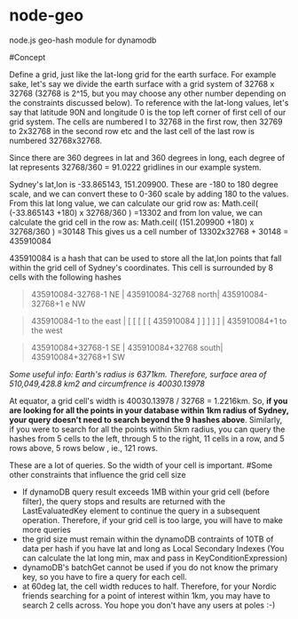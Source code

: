 # node-geo
node.js geo-hash module for dynamodb 

#Concept

Define a grid, just like the lat-long grid for the earth surface. 
For example sake, let's say we divide the earth surface with a grid system of 32768 x 32768
(32768 is 2^15, but you may choose any other number depending on the constraints discussed below).
To reference with the lat-long values, let's say that latitude 90N and longitude 0 is the top left corner of first cell of our grid system. The cells are numbered l to 32768 in the first row, then 32769 to 2x32768 in the second row etc and the last cell of the last row is numbered 32768x32768.

Since there are 360 degrees in lat and 360 degrees in long, each degree of lat represents 32768/360 = 91.0222 gridlines in our example system.

Sydney's lat,lon is -33.865143, 151.209900. These are -180 to 180 degree scale, and we can convert these to 0-360 scale by adding 180 to the values. From this lat long value, we can calculate our grid row as:
Math.ceil( (-33.865143 +180) x 32768/360 ) =13302
and from lon value, we can calculate the grid cell in the row as:
Math.ceil( (151.209900 +180) x 32768/360 ) =30148
This gives us a cell number of 13302x32768 + 30148 = 435910084

435910084 is a hash that can be used to store all the lat,lon points that fall within the grid cell of Sydney's coordinates. 
This cell is surrounded by 8 cells with the following hashes

> 435910084-32768-1 NE | 435910084-32768  north| 435910084-32768+1 e NW

> 435910084-1 to the east     | [ [ [ [ [ 435910084 ] ] ] ] ] | 435910084+1 to the west

> 435910084+32768-1  SE | 435910084+32768  south| 435910084+32768+1  SW


_Some useful info:
Earth's radius is 6371km. 
Therefore, surface area of 510,049,428.8 km2
and circumfrence is 40030.13978_

At equator, a grid cell's width is 40030.13978 / 32768 = 1.2216km. So, **if you are looking for all the points in your database within 1km radius of Sydney, your query doesn't need to search beyond the 9 hashes above**. Similarly, if you were to search for all the points within 5km radius, you can query the hashes from 5 cells to the left, through 5 to the right, 11 cells in a row, and 5 rows above, 5 rows below , ie., 121 rows. 

These are a lot of queries. So the width of your cell is important. 
#Some other constraints that influence the grid cell size
- If dynamoDB query result exceeds 1MB within your grid cell (before filter), the query stops and results are returned with the LastEvaluatedKey element to continue the query in a subsequent operation. Therefore, if your grid cell is too large, you will have to make more queries
- the grid size must remain within the dynamoDB contraints of 10TB of data per hash if you have lat and long as Local Secondary Indexes (You can calculate the lat long min, max and pass in KeyConditionExpression)
- dynamoDB's batchGet cannot be used if you do not know the primary key, so you have to fire a query for each cell.  
- at 60deg lat, the cell width reduces to half. Therefore, for your Nordic friends searching for a point of interest within 1km, you may have to search 2 cells across. You hope you don't have any users at poles :-)
